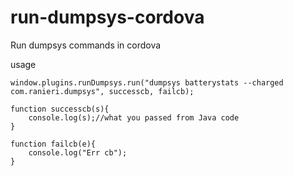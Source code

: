 # run-dumpsys-cordova
Run dumpsys commands in cordova

usage 


    window.plugins.runDumpsys.run("dumpsys batterystats --charged com.ranieri.dumpsys", successcb, failcb);
   
    function successcb(s){
        console.log(s);//what you passed from Java code
    }
        
    function failcb(e){
        console.log("Err cb");
    }
